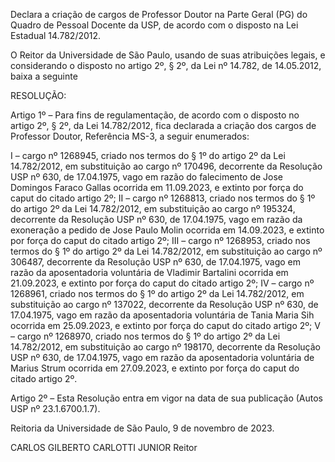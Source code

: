 Declara a criação de cargos de Professor Doutor na Parte Geral (PG) do Quadro de Pessoal Docente da USP, de acordo com o disposto na Lei Estadual 14.782/2012.

O Reitor da Universidade de São Paulo, usando de suas atribuições legais, e considerando o disposto no artigo 2º, § 2º, da Lei nº 14.782, de 14.05.2012, baixa a seguinte

RESOLUÇÃO:

Artigo 1º – Para fins de regulamentação, de acordo com o disposto no artigo 2º, § 2º, da Lei 14.782/2012, fica declarada a criação dos cargos de Professor Doutor, Referência MS-3, a seguir enumerados:

I – cargo nº 1268945, criado nos termos do § 1º do artigo 2º da Lei 14.782/2012, em substituição ao cargo nº 170496, decorrente da Resolução USP nº 630, de 17.04.1975, vago em razão do falecimento de Jose Domingos Faraco Gallas ocorrida em 11.09.2023, e extinto por força do caput do citado artigo 2º;
II – cargo nº 1268813, criado nos termos do § 1º do artigo 2º da Lei 14.782/2012, em substituição ao cargo nº 195324, decorrente da Resolução USP nº 630, de 17.04.1975, vago em razão da exoneração a pedido de Jose Paulo Molin ocorrida em 14.09.2023, e extinto por força do caput do citado artigo 2º;
III – cargo nº 1268953, criado nos termos do § 1º do artigo 2º da Lei 14.782/2012, em substituição ao cargo nº 306487, decorrente da Resolução USP nº 630, de 17.04.1975, vago em razão da aposentadoria voluntária de Vladimir Bartalini ocorrida em 21.09.2023, e extinto por força do caput do citado artigo 2º;
IV – cargo nº 1268961, criado nos termos do § 1º do artigo 2º da Lei 14.782/2012, em substituição ao cargo nº 137022, decorrente da Resolução USP nº 630, de 17.04.1975, vago em razão da aposentadoria voluntária de Tania Maria Sih ocorrida em 25.09.2023, e extinto por força do caput do citado artigo 2º;
V – cargo nº 1268970, criado nos termos do § 1º do artigo 2º da Lei 14.782/2012, em substituição ao cargo nº 198170, decorrente da Resolução USP nº 630, de 17.04.1975, vago em razão da aposentadoria voluntária de Marius Strum ocorrida em 27.09.2023, e extinto por força do caput do citado artigo 2º.

Artigo 2º – Esta Resolução entra em vigor na data de sua publicação (Autos USP nº 23.1.6700.1.7).

Reitoria da Universidade de São Paulo, 9 de novembro de 2023.

CARLOS GILBERTO CARLOTTI JUNIOR
Reitor